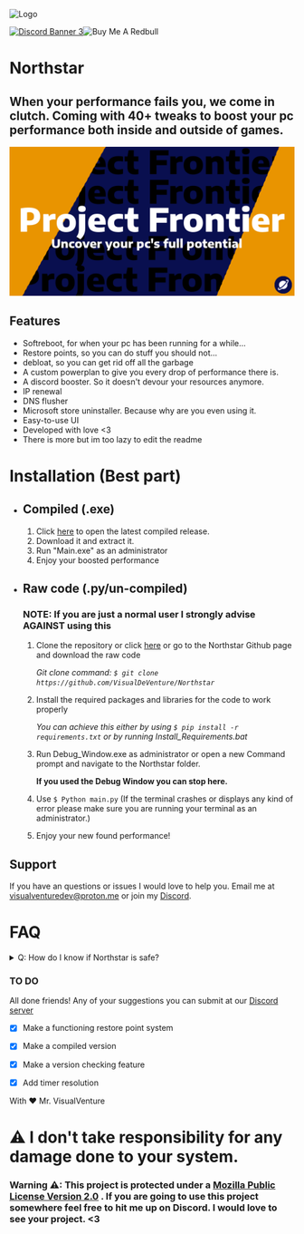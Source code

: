 




![Logo](images/Northstar_Logo.ico)

<a href="https://link-target.net/965133/peoject-frontier-support"><img src="https://discordapp.com/api/guilds/1130249899385028669/widget.png?style=banner3" alt="Discord Banner 3"/></a><img src="https://cdn.buymeacoffee.com/buttons/default-orange.png" alt="Buy Me A Redbull" height="41" width="174"></a>
# Northstar
## When your performance fails you, we come in clutch. Coming with 40+ tweaks to boost your pc performance both inside and outside of games.






![Image](images/banner.png)





## Features

- Softreboot, for when your pc has been running for a while...
- Restore points, so you can do stuff you should not...
- debloat, so you can get rid off all the garbage
- A custom powerplan to give you every drop of performance there is.
- A discord booster. So it doesn't devour your resources anymore.
- IP renewal
- DNS flusher
- Microsoft store uninstaller. Because why are you even using it.
- Easy-to-use UI
- Developed with love <3
- There is more but im too lazy to edit the readme

# Installation (Best part)

- ## Compiled (.exe)
    1. Click [here](https://github.com/VisualDeVenture/Northstar/releases/latest) to open the latest compiled release.
    2. Download it and extract it.
    3. Run "Main.exe" as an administrator
    4. Enjoy your boosted performance

- ## Raw code (.py/un-compiled)
    ### NOTE: If you are just a normal user I strongly advise **AGAINST** using this 
    1. Clone the repository or click [here](https://github.com/VisualDeVenture/Northstar) or go to the Northstar Github page and download the raw code
    
        *Git clone command: `$ git clone https://github.com/VisualDeVenture/Northstar`*
    2. Install the required packages and libraries for the code to work properly
        
        *You can achieve this either by using `$ pip install -r requirements.txt` or by running Install_Requirements.bat*
    
    3. Run Debug_Window.exe as administrator or open a new Command prompt and navigate to the Northstar folder.
    
        **If you used the Debug Window you can stop here.**
    4. Use `$ Python main.py` (If the terminal crashes or displays any kind of error please make sure you are running your terminal as an administrator.)
    5. Enjoy your new found performance!

## Support

If you have an questions or issues I would love to help you. Email me at visualventuredev@proton.me or join my [Discord](https://discord.gg/GkhwF53JbF).




# FAQ
<details>
<summary>Q: How do I know if Northstar is safe?</summary>
<br>
A: We keep our services clean. Where are the morals in stealing someones data?
<img width="500" src="images/Tweet.png"><img width="500" src="images/tweet1.png"><img width="500" src="images/tweet2.png"> 
</details>


### TO DO
All done friends! Any of your suggestions you can submit at our [Discord server](https://discord.gg/GkhwF53JbF)
- [x] Make a functioning restore point system
- [x] Make a compiled version
- [x] Make a version checking feature
- [x] Add timer resolution

    
With ❤ Mr. VisualVenture


# ⚠ I don't take responsibility for any damage done to your system.
### Warning ⚠: This project is protected under a [Mozilla Public License Version 2.0](https://choosealicense.com/licenses/mpl-2.0/#) . If you are going to  use this project somewhere feel free to hit me up on Discord. I would love to see your project. <3